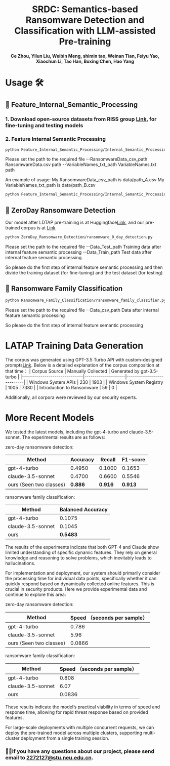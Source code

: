 
<h1 align="center">SRDC: Semantics-based Ransomware Detection and Classification with LLM-assisted Pre-training</h1>
<h4 align="center"> Ce Zhou, Yilun Liu, Weibin Meng, shimin tao, Weinan Tian, Feiyu Yao, Xiaochun Li, Tao Han, Boxing Chen, Hao Yang</h4>
<!-- RDCS: Ransomware Detection and Classification Using Semantics with LLM-assisted Pre-training -->

# Usage 🛠

## 🚀 Feature_Internal_Semantic_Processing

### 1. Download open-source datasets from RISS group <a href="https://github.com/rissgrouphub/ransomwaredataset2016">Link</a>, for fine-tuning and testing models

### 2. Feature Internal Semantic Processing
```bash
python Feature_Internal_Semantic_Processing/Internal_Semantic_Processing.py 
```
Please set the path to the required file
--RansomwareData_csv_path  RansomwareData.csv path
--VariableNames_txt_path  VariableNames.txt path

 An example of usage:
 My RansomwareData_csv_path is data/path_A.csv
 My VariableNames_txt_path is data/path_B.csv

 ```bash
python Feature_Internal_Semantic_Processing/Internal_Semantic_Processing.py --RansomwareData_csv_path data/path_A.csv --VariableNames_txt_path data/path_B.csv
```

## 🚀 ZeroDay Ransomware Detection

Our model after LDTAP pre-training is at Huggingface<a href="https://huggingface.co/zhouce/RDC-GPT">Link</a>, and our pre-trained corpus is at <a href="https://github.com/Michael-zhouce/RDCS/tree/main/Pretraining_Corpus">Link</a>

```bash
python ZeroDay_Ransomware_Detection/ransomware_0_day_detection.py  
```
Please set the path to the required file
--Data_Test_path   Training data after internal feature semantic processing
--Data_Train_path  Test data after internal feature semantic processing

So please do the first step of internal feature semantic processing and then divide the training dataset (for fine-tuning) and the test dataset (for testing)

## 🚀 Ransomware Family Classification

```bash
python Ransomware_Family_Classification/ransomware_family_classifier.py 
```
Please set the path to the required file
--Data_csv_path   Data after internal feature semantic processing

So please do the first step of internal feature semantic processing
# LATAP Training Data Generation
The corpus was generated using GPT-3.5 Turbo API with custom-designed prompts<a href="https://github.com/Michael-zhouce/SRDC/blob/main/Pretraining_Corpus/PromptDesign.md">Link</a>. Below is a detailed explanation of the corpus composition at that time：
| Corpus Source                | Manually Collected | Generated by gpt-3.5-turbo |
|------------------------------|--------------------|---------------------------|
| Windows System APIs          | 230               | 1903                      |
| Windows System Registry      | 1005              | 7380                      |
| Introduction to Ransomware   | 59                | 0                         |

Additionally, all corpora were reviewed by our security experts.

# More Recent Models

We tested the latest models, including the gpt-4-turbo and claude-3.5-sonnet. The experimental results are as follows:

zero-day ransomware detection:

| Method                 | Accuracy | Recall | F1-score |
|------------------------|----------|--------|----------|
| gpt-4-turbo            | 0.4950   | 0.1000 | 0.1653   |
| claude-3.5-sonnet      | 0.4700   | 0.6600 | 0.5546   | 
| ours (Seen two classes) | **0.886** | **0.916** | **0.913** |

ransomware family classification:

| Method            | Balanced Accuracy |
|-------------------|-------------------|
| gpt-4-turbo       | 0.1075            |
| claude-3.5-sonnet | 0.1045          |
| ours              | **0.5483**            |

The results of the experiments indicate that both GPT-4 and Claude show limited understanding of specific dynamic features. They rely on general knowledge and reasoning to solve problems, which inevitably leads to hallucinations.


For implementation and deployment, our system should primarily consider the processing time for individual data points, specifically whether it can quickly respond based on dynamically collected online features. This is crucial in security products.
Here we provide experimental data and continue to explore this area:

zero-day ransomware detection:

| Method             | Speed   （seconds per sample）           |
|----------|--------|
| gpt-4-turbo            | 0.786  |
| claude-3.5-sonnet      | 5.96  |
| ours (Seen two classes) | 0.0866  |

ransomware family classification:

| Method            | Speed      （seconds per sample）            |
|---------|-------|
| gpt-4-turbo       | 0.808  |
| claude-3.5-sonnet | 6.07   |
| ours              | 0.0836  |

These results indicate the model’s practical viability in terms of speed and response time, allowing for rapid threat response based on provided features.

For large-scale deployments with multiple concurrent requests, we can deploy the pre-trained model across multiple clusters, supporting multi-cluster deployment from a single training session.

### 🙋‍♂️If you have any questions about our project, please send email to 2272127@stu.neu.edu.cn.



